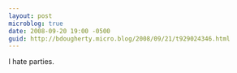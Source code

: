 ```yaml
---
layout: post
microblog: true
date: 2008-09-20 19:00 -0500
guid: http://bdougherty.micro.blog/2008/09/21/t929024346.html
---
```

I hate parties.
